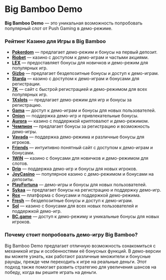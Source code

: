 # Big Bamboo Demo

**Big Bamboo Demo** — это уникальная возможность попробовать популярный слот от Push Gaming в демо-режиме. 

### Рейтинг Казино для Игры в Big Bamboo

- **[Pokerdom](https://brandplay.link/4k77v2yx)** — предлагает демо-режим и бонусы на первый депозит.
- **[Riobet](https://brandplay.link/7xBLTPyj)** — казино с доступом к демо-играм и частыми акциями.
- **[LEX](https://brandplay.link/zW4hdDFV)** — предоставляет бонусы для новичков и демо-режим для популярных игр.
- **[Gizbo](https://brandplay.link/bprXw4YV)** — предлагает бездепозитные бонусы и доступ к демо-играм.
- **[Starda](https://brandplay.link/fB7xwRFL)** — казино с доступом к демо-играм и бонусами для регистрации.
- **[7K](https://brandplay.link/BvQyFShp)** — сайт с быстрой регистрацией и демо-режимом для всех популярных игр.
- **[1Xslots](https://brandplay.link/hSB1khtr)** — предлагает демо-режим для игр и бонусы за регистрацию.
- **[Gama](https://brandplay.link/j6NMKsDz)** — доступ к демо-играм и бонусы для новых пользователей.
- **[Onion](https://brandplay.link/zBGRVpQ9)** — поддержка демо-игр и привлекательные бонусы.
- **[Aurora](https://10trafic-stat2.com/click/668546556bcc6313411604bd/6766/13032/subaccount)** — казино с поддержкой криптовалют и демо-режимом.
- **[Чемпион](https://temon-gter.cfd/go/lRq?p80412p304504pcc44t17455)** — предлагает бонусы за регистрацию и возможность демо-игры.
- **[Vavada](https://vavadapartner.pro/?promo=ea5c9275-6854-4505-94fc-95ab18221945-linkb2)** — поддержка демо-режима и различные бонусы для игроков.
- **[Friends](https://gofriends.run/linkb2)** — интуитивно понятный сайт с доступом к демо-играм и бонусами.
- **[1WIN](https://brandplay.link/smXVpBbG)** — казино с бонусами для новичков и демо-режимом для слотов.
- **[Drip](https://drp-ircp01.com/c07e6a3db)** — поддержка демо-игр и бонусы для новых игроков.
- **[JoyCasino](https://rpc30.call2me.pro/?/ru/registration?apkpop=0&partner=p24970p3291217pc98f)** — популярное казино с демо-режимом и бонусами на депозиты.
- **[PlayFortuna](https://fortunapromo.net/alt/playfortuna/registration?0dc4a9362a71feb7e3f165fb8e766f70)** — демо-игры и бонусы для новых пользователей.
- **[Sykaa](https://s-two-way.com/?source=linkb2&pid=30697)** — предлагает бонусы на регистрацию и поддержку демо-игр.
- **[Rox](https://rox-pvwfpjgcxe.com/cb1ee18a5)** — платформа с бонусами и поддержкой демо-режима.
- **[Fresh](https://fresh-eumwkxwao.com/c3f7b485d)** — бездепозитные бонусы и доступ к демо-играм.
- **[Sol](https://sol-mmtdzfbaco.com/cb2415bca)** — казино с бонусами для всех новых пользователей и поддержкой демо-игр.
- **[BC.game](https://partnerbcgame.com/dcc53d441)** — доступ к демо-режиму и уникальные бонусы для новых игроков.

### Почему стоит попробовать демо-игру Big Bamboo?

Big Bamboo Demo предлагает отличную возможность ознакомиться с механикой игры и особенностями её бонусных функций. В демо-версии вы можете узнать, как работают различные множители и бонусные раунды, прежде чем переходить к игре на реальные деньги. Этот подход также помогает развить стратегию для увеличения шансов на победу, когда вы решите играть на деньги.

